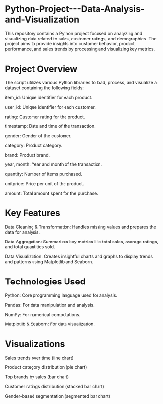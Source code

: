 # Python-Project---Data-Analysis-and-Visualization
This repository contains a Python project focused on analyzing and visualizing data related to sales, customer ratings, and demographics.
The project aims to provide insights into customer behavior, product performance, and sales trends by processing and visualizing key metrics.
# Project Overview
The script utilizes various Python libraries to load, process, and visualize a dataset containing the following fields:

item_id: Unique identifier for each product.

user_id: Unique identifier for each customer.

rating: Customer rating for the product.

timestamp: Date and time of the transaction.

gender: Gender of the customer.

category: Product category.

brand: Product brand.

year, month: Year and month of the transaction.

quantity: Number of items purchased.

unitprice: Price per unit of the product.

amount: Total amount spent for the purchase.
# Key Features
Data Cleaning & Transformation: Handles missing values and prepares the data for analysis.

Data Aggregation: Summarizes key metrics like total sales, average ratings, and total quantities sold.

Data Visualization: Creates insightful charts and graphs to display trends and patterns using Matplotlib and Seaborn.
# Technologies Used
Python: Core programming language used for analysis.

Pandas: For data manipulation and analysis.

NumPy: For numerical computations.

Matplotlib & Seaborn: For data visualization.
# Visualizations
Sales trends over time (line chart)

Product category distribution (pie chart)

Top brands by sales (bar chart)

Customer ratings distribution (stacked bar chart)

Gender-based segmentation (segmented bar chart)
